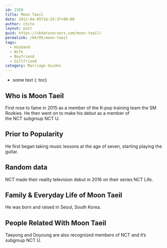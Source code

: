 ```yaml
---
id: 2359
title: Moon Taeil
date: 2012-04-05T16:24:37+00:00
author: chito
layout: post
guid: https://ukdataservers.com/moon-taeil/
permalink: /04/05/moon-taeil
tags:
  - Husband
  - Wife
  - Boyfriend
  - Girlfriend
category: Marriage Guides
---
```


* some text
{: toc}
          
          
## Who is  Moon Taeil
                  
                  
                  
First rose to fame in 2015 as a member of the K-pop training team the SM Rookies. He then went on to make his debut as a member of the NCT subgroup NCT U.
                  
                
                
                
## Prior to Popularity 
                  
                  
                  
He first began taking music lessons at the age of seven, starting playing the guitar.
                  
                
                
                
## Random data 
                  
                  
                  
NCT made their reality television debut in 2016 on their series NCT Life.
                  
                
                
                
## Family & Everyday Life of Moon Taeil
                  
                  
                  
He was born and raised in Seoul, South Korea.
                  
                
                
                
## People Related With  Moon Taeil
                  
                  
                  
Taeyong and Doyoung are also recognized members of NCT and it&#8217;s subgroup NCT U.
                  
                
              
            
          
          
          
    
    
  
